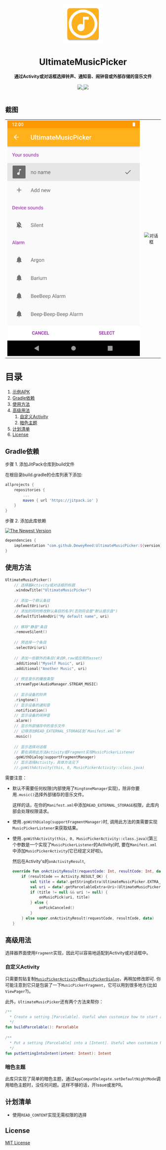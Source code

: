 <div align="center">
  <img src="https://github.com/DeweyReed/UltimateMusicPicker/blob/master/art/ic_launcher-web.png?raw=true" height="128" />
</div>

<h1 align="center">UltimateMusicPicker</h1>

<div align="center">
  <strong>通过Activity或对话框选择铃声、通知音、闹钟音或外部存储的音乐文件</strong>
</div>
</br>
<div align="center">
    <a href="https://travis-ci.org/DeweyReed/UltimateMusicPicker">
        <img src="https://travis-ci.org/DeweyReed/UltimateMusicPicker.svg?branch=master"/>
    </a>
    <a href="https://jitpack.io/#DeweyReed/UltimateMusicPicker">
        <img src="https://jitpack.io/v/DeweyReed/UltimateMusicPicker.svg"/>
    </a>
</div>
</br>

## 截图

|||
|:-:|:-:|
|![Activity](https://github.com/DeweyReed/UltimateMusicPicker/blob/master/art/activity.png?raw=true)|![对话框](https://github.com/DeweyReed/UltimateMusicPicker/blob/master/art/png.png?raw=true)|

# 目录

1. [示例APK](https://github.com/DeweyReed/UltimateMusicPicker/releases)
1. [Gradle依赖](#gradle依赖)
1. [使用方法](#使用方法)
1. [高级用法](#高级用法)
    1. [自定义Activity](#自定义Activity)
    1. [暗色主题](#暗色主题)
1. [计划清单](#计划清单)
1. [License](#license)

## Gradle依赖

步骤 1. 添加JitPack仓库到build文件

在根目录build.gradle的仓库列表下添加:

```Groovy
allprojects {
    repositories {
        ...
        maven { url 'https://jitpack.io' }
    }
}
```

步骤 2. 添加此库依赖

[![The Newest Version](https://jitpack.io/v/DeweyReed/UltimateMusicPicker.svg)](https://jitpack.io/#DeweyReed/UltimateMusicPicker)

```Groovy
dependencies {
    implementation "com.github.DeweyReed:UltimateMusicPicker:${version}"
}
```

## 使用方法

```Kotlin
UltimateMusicPicker()
    // 选择器Activity或对话框的标题
    .windowTitle("UltimateMusicPicker")

    // 添加一个默认条目
    .defaultUri(uri)
    // 添加的同时修改默认条目的名字(否则将会是"默认提示音")
    .defaultTitleAndUri("My default name", uri)

    // 移除"静音"条目
    .removeSilent()

    // 预选择一个条目
    .selectUri(uri)

    // 添加一些额外的条目(来自R.raw或应用的asset)
    .additional("Myself Music", uri)
    .additional("Another Music", uri)

    // 预览音乐的播放类型
    .streamType(AudioManager.STREAM_MUSIC)

    // 显示设备的铃声
    .ringtone()
    // 显示设备的通知音
    .notification()
    // 显示设备的闹钟音
    .alarm()
    // 显示外部储存中的音乐文件
    // 记得添加READ_EXTERNAL_STORAGE到`Manifest.xml`中
    .music()

    // 显示选择对话框
    // 要在调用此方法Activity或Fragment实现MusicPickerListener
    .goWithDialog(supportFragmentManager)
    // 显示选择Activity，具体方法见下
    //.goWithActivity(this, 0, MusicPickerActivity::class.java)
```

需要注意：

- 默认不需要任何权限(内部使用了`RingtoneManager`实现)，除非你要用`.music()`选择外部储存的音乐文件。

    这样的话，在你的`Manifest.xml`中添加`READ_EXTERNAL_STORAGE`权限，此库内部会处理权限请求。
- 使用`.goWithDialog(supportFragmentManager)`时, 调用此方法的类需要实现`MusicPickerListener`来获取结果。
- 使用`.goWithActivity(this, 0, MusicPickerActivity::class.java)`(第三个参数是一个实现了`MusicPickerListener`的Activity)时, 要在`Manifest.xml`中添加`MusicPickerActivity`(它已经定义好啦)。

    然后在Activity's的`onActivityResult`,

    ```Kotlin
    override fun onActivityResult(requestCode: Int, resultCode: Int, data: Intent?) {
        if (resultCode == Activity.RESULT_OK) {
            val title = data?.getStringExtra(UltimateMusicPicker.EXTRA_SELECTED_TITLE)
            val uri = data?.getParcelableExtra<Uri>(UltimateMusicPicker.EXTRA_SELECTED_URI)
            if (title != null && uri != null) {
                onMusicPick(uri, title)
            } else {
                onPickCanceled()
            }
        } else super.onActivityResult(requestCode, resultCode, data)
    }
    ```

## 高级用法

选择器界面使用`Fragment`实现，因此可以容易地适配到Activity或对话框中。

### 自定义Activity

只需要剪贴复制[`MusicPickerActivity`](https://github.com/DeweyReed/UltimateMusicPicker/blob/master/library/src/main/java/xyz/aprildown/ringtone/MusicPickerActivity.kt)或[`MusicPickerDialog`](https://github.com/DeweyReed/UltimateMusicPicker/blob/master/library/src/main/java/xyz/aprildown/ringtone/MusicPickerDialog.kt)，再稍加修改即可. 你可能注意到它只是包装了一下`MusicPickerFragment`，它可以用到很多地方(比如`ViewPager`?)。

此外，`UltimateMusicPicker`还有两个方法来帮你：

```Kotlin
/**
  * Create a setting [Parcelable]. Useful when customize how to start activity
  */
fun buildParcelable(): Parcelable

/**
  * Put a setting [Parcelable] into a [Intent]. Useful when customize how to start activity
  */
fun putSettingIntoIntent(intent: Intent): Intent
```

### 暗色主题

此库只实现了简单的暗色主题，通过`AppCompatDelegate.setDefaultNightMode`调用暗色主题时，没任何问题。这样不够的话，开Issue或发PR。

## 计划清单

- 使用`READ_CONTENT`实现无需权限的选择

## License

[MIT License](https://github.com/DeweyReed/UltimateMusicPicker/blob/master/LICENSE)
